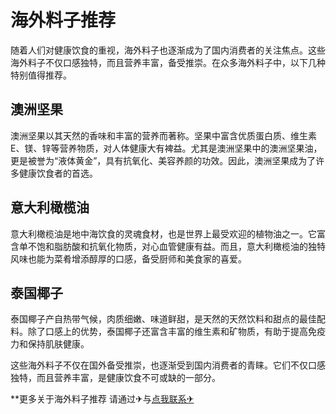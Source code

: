 # 海外料子推荐

随着人们对健康饮食的重视，海外料子也逐渐成为了国内消费者的关注焦点。这些海外料子不仅口感独特，而且营养丰富，备受推崇。在众多海外料子中，以下几种特别值得推荐。

## 澳洲坚果

澳洲坚果以其天然的香味和丰富的营养而著称。坚果中富含优质蛋白质、维生素E、镁、锌等营养物质，对人体健康大有裨益。尤其是澳洲坚果中的澳洲坚果油，更是被誉为“液体黄金”，具有抗氧化、美容养颜的功效。因此，澳洲坚果成为了许多健康饮食者的首选。

## 意大利橄榄油

意大利橄榄油是地中海饮食的灵魂食材，也是世界上最受欢迎的植物油之一。它富含单不饱和脂肪酸和抗氧化物质，对心血管健康有益。而且，意大利橄榄油的独特风味也能为菜肴增添醇厚的口感，备受厨师和美食家的喜爱。

## 泰国椰子

泰国椰子产自热带气候，肉质细嫩、味道鲜甜，是天然的天然饮料和甜点的最佳配料。除了口感上的优势，泰国椰子还富含丰富的维生素和矿物质，有助于提高免疫力和保持肌肤健康。

这些海外料子不仅在国外备受推崇，也逐渐受到国内消费者的青睐。它们不仅口感独特，而且营养丰富，是健康饮食不可或缺的一部分。

**更多关于海外料子推荐 请通过✈与[点我联系✈](https://vip.G208.com)